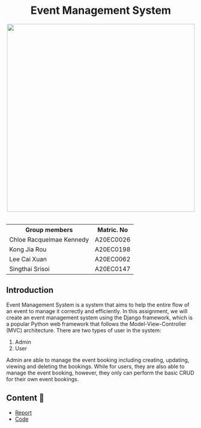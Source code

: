 <h1 align='center'>Event Management System</h1>
<div align='center'>
<img src="https://assets.website-files.com/620b4dfc30add2618d5e13a5/622b59722f466c91637420f4_Event-Planning-Group.gif" width=500>
<br>
<br>
<table>
  <tr>
   <th>Group members</th>
   <th>Matric. No</th>
  </tr>
  <tr>
   <td>Chloe Racquelmae Kennedy</td>
   <td>A20EC0026</td>
  </tr>
  <tr>
   <td>Kong Jia Rou</td>
   <td>A20EC0198</td>
  </tr>
  <tr>
   <td>Lee Cai Xuan</td>
   <td>A20EC0062</td>
  </tr>
  <tr>
   <td>Singthai Srisoi</td>
   <td>A20EC0147</td>
  </tr>
</table>
</div>

## Introduction
Event Management System is a system that aims to help the entire flow of an event to manage it correctly and efficiently. In this assignment, we will create an event management system using the Django framework, which is a popular Python web framework that follows the Model-View-Controller (MVC) architecture. There are two types of user in the system: 

1. Admin
2. User

Admin are able to manage the event booking including creating, updating, viewing and deleting the bookings. While for users, they are also able to manage the event booking, however, they only can perform the basic CRUD for their own event bookings.

## Content 📝
- [Report](https://github.com/drshahizan/learn-django/blob/main/materials/assignment/submission/StaticIP/documentation.md)
- [Code](https://github.com/drshahizan/learn-django/tree/main/materials/assignment/submission/StaticIP/EMS)
